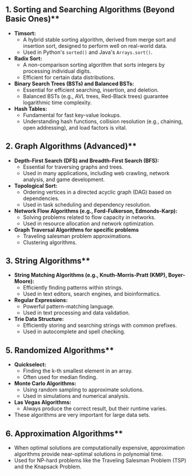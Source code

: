 ## 1. Sorting and Searching Algorithms (Beyond Basic Ones)**

* **Timsort:**
    * A hybrid stable sorting algorithm, derived from merge sort and insertion sort, designed to perform well on real-world data.
    * Used in Python's `sorted()` and Java's `Arrays.sort()`.
* **Radix Sort:**
    * A non-comparison sorting algorithm that sorts integers by processing individual digits.
    * Efficient for certain data distributions.
* **Binary Search Trees (BSTs) and Balanced BSTs:**
    * Essential for efficient searching, insertion, and deletion.
    * Balanced BSTs (e.g., AVL trees, Red-Black trees) guarantee logarithmic time complexity.
* **Hash Tables:**
    * Fundamental for fast key-value lookups.
    * Understanding hash functions, collision resolution (e.g., chaining, open addressing), and load factors is vital.

## 2. Graph Algorithms (Advanced)**

* **Depth-First Search (DFS) and Breadth-First Search (BFS):**
    * Essential for traversing graphs and trees.
    * Used in many applications, including web crawling, network analysis, and game development.
* **Topological Sort:**
    * Ordering vertices in a directed acyclic graph (DAG) based on dependencies.
    * Used in task scheduling and dependency resolution.
* **Network Flow Algorithms (e.g., Ford-Fulkerson, Edmonds-Karp):**
    * Solving problems related to flow capacity in networks.
    * Used in resource allocation and network optimization.
* **Graph Traversal Algorithms for specific problems**
    * Traveling salesman problem approximations.
    * Clustering algorithms.

## 3. String Algorithms**

* **String Matching Algorithms (e.g., Knuth-Morris-Pratt (KMP), Boyer-Moore):**
    * Efficiently finding patterns within strings.
    * Used in text editors, search engines, and bioinformatics.
* **Regular Expressions:**
    * Powerful pattern-matching language.
    * Used in text processing and data validation.
* **Trie Data Structure:**
    * Efficiently storing and searching strings with common prefixes.
    * Used in autocomplete and spell checking.

## 5. Randomized Algorithms**

* **Quickselect:**
    * Finding the k-th smallest element in an array.
    * Often used for median finding.
* **Monte Carlo Algorithms:**
    * Using random sampling to approximate solutions.
    * Used in simulations and numerical analysis.
* **Las Vegas Algorithms:**
    * Always produce the correct result, but their runtime varies.
* These algorithms are very important for large data sets.

## 6. Approximation Algorithms**

* When optimal solutions are computationally expensive, approximation algorithms provide near-optimal solutions in polynomial time.
* Used for NP-hard problems like the Traveling Salesman Problem (TSP) and the Knapsack Problem.

